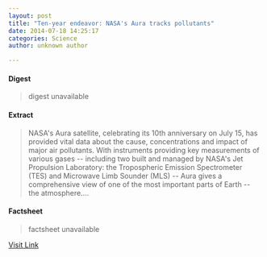 ```yaml
---
layout: post
title: "Ten-year endeavor: NASA's Aura tracks pollutants"
date: 2014-07-18 14:25:17
categories: Science
author: unknown author

---
```



#### Digest
>digest unavailable

#### Extract
>NASA's Aura satellite, celebrating its 10th anniversary on July 15, has provided vital data about the cause, concentrations and impact of major air pollutants. With instruments providing key measurements of various gases -- including two built and managed by NASA's Jet Propulsion Laboratory: the Tropospheric Emission Spectrometer (TES) and Microwave Limb Sounder (MLS) -- Aura gives a comprehensive view of one of the most important parts of Earth -- the atmosphere....

#### Factsheet
>factsheet unavailable

[Visit Link](http://feeds.sciencedaily.com/~r/sciencedaily/~3/1dXAR3wUYks/140718102517.htm)


